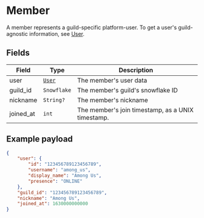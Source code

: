 # Member

A member represents a guild-specific platform-user. To get a user's guild-agnostic information, see [User](user.md).

## Fields

| Field | Type | Description |
| --- | --- | --- |
| user | [`User`](user.md) | The member's user data |
| guild_id | `Snowflake` | The member's guild's snowflake ID |
| nickname | `String?` | The member's nickname |
| joined_at | `int` | The member's join timestamp, as a UNIX timestamp. |

## Example payload

```json
{
    "user": {
        "id": "123456789123456789",
        "username": "among_us",
        "display_name": "Among Us",
        "presence": "ONLINE"
    },
    "guild_id": "123456789123456789",
    "nickname": "Among Us",
    "joined_at": 1630000000000
}
```
